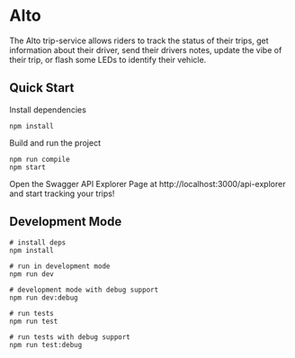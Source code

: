 # Alto

The Alto trip-service allows riders to track the status of their trips, get information 
about their driver, send their drivers notes, update the vibe of their trip, 
or flash some LEDs to identify their vehicle.

## Quick Start


Install dependencies
```shell
npm install
```

Build and run the project
```shell
npm run compile
npm start
```

Open the Swagger API Explorer Page at http://localhost:3000/api-explorer and start 
tracking your trips!


## Development Mode

```shell
# install deps
npm install

# run in development mode
npm run dev

# development mode with debug support
npm run dev:debug

# run tests
npm run test

# run tests with debug support
npm run test:debug
```